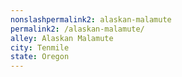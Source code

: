 ```yaml
---
﻿nonslashpermalink2: alaskan-malamute
permalink2: /alaskan-malamute/
alley: Alaskan Malamute
city: Tenmile
state: Oregon
---
```

